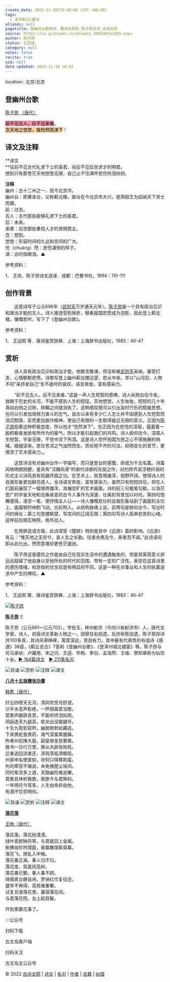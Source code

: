 ```yaml
---
create_date: 2022-11-18T20:42:40 (UTC +08:00)
tags:
  - 读书笔记/唐诗
aliases: null
pagetitle: 登幽州台歌原文、翻译及赏析_陈子昂古诗_古诗文网
source: https://so.gushiwen.cn/shiwenv_4083a01ac833.aspx
author: 陈子昂
status: 已完成
category: null
notes: false
recite: true
uid: null
date updated: 2022-11-19 16:43
---
```


location:: 北京/北京

## 登幽州台歌

[陈子昂](https://so.gushiwen.cn/authorv_be16b2b23d0a.aspx) [〔唐代〕](https://so.gushiwen.cn/shiwens/default.aspx?cstr=%e5%94%90%e4%bb%a3)

<mark style="background: #FF5582A6;">前不见古人，后不见来者</mark>。\
<mark style="background: #FFB86CA6;">念天地之悠悠，独怆然而涕下</mark>！

## 译文及注释

**译文\
**往前不见古代礼贤下士的圣君，向后不见后世求才的明君。\
想到只有那苍茫天地悠悠无限，自己止不住满怀悲伤热泪纷纷。

**注释**\
幽州：古十二州之一，现今北京市。\
幽州台：即黄金台，又称蓟北楼，故址在今北京市大兴，是燕昭王为招纳天下贤士而建。\
前：过去。\
古人：古代那些能够礼贤下士的圣君。\
后：未来。\
来者：后世那些重视人才的贤明君主。\
念：想到。\
悠悠：形容时间的久远和空间的广大。\
怆（chuàng）然：悲伤凄恻的样子。\
涕：古时指眼泪。▲

参考资料：

1、 王岚．陈子昂诗文选译．成都：巴蜀书社，1994：110-111

## 创作背景

　　这首诗写于公元696年（[武则天](https://so.gushiwen.cn/authorv_fd4b83e548a7.aspx)万岁通天元年）。[陈子昂](https://so.gushiwen.cn/authorv_be16b2b23d0a.aspx)是一个具有政治见识和政治才能的文人。诗人接连受到挫折，眼看报国宏愿成为泡影，因此登上蓟北楼，慷慨悲吟，写下了《登幽州台歌》。

参考资料：

1、 王运熙 等．唐诗鉴赏辞典．上海：上海辞书出版社，1983：46-47

## 赏析

　　诗人具有政治见识和政治才能，他敢言敢谏，但没有被[武则天](https://so.gushiwen.cn/authorv_fd4b83e548a7.aspx)采纳，屡受打击，心情郁郁悲愤。诗歌写登上幽州蓟北楼远望，悲从中来，并以“山河旧，人物不同”来抒发自己“生不逢时的哀叹。语言奔放，富有感染力。

　　“前不见古人，后不见来者。”这是一声人生短暂的感喟。诗人纵观古往今来，放眼于历史的长河，不能不感到人生的短促。天地悠悠，人生匆匆，短短的几十年真如白驹之过隙，转瞬之间就消失了。这种感叹既可以引出及时行乐的颓废思想，也可以引发加倍努力奋斗的志气。自古以来有多少仁人志士并不因感到人生短暂而消沉颓唐，反而更加振作精神，使自己有限的一生取得接近无限的意义。正因为[陈子昂](https://so.gushiwen.cn/authorv_be16b2b23d0a.aspx)抱着这种积极态度，所以他才“怆然涕下”。也正因为在悲怆的深层，蕴蓄着一股积极奋发欲有所作为的豪气，所以才能引起我们的共鸣。诗人俯仰古今，深感人生短暂，宇宙无限，不觉中流下热泪。这是诗人空怀抱国为民之心不得施展的呐喊。细细读来，悲壮苍凉之气油然而生，而长短不齐的句法，抑扬变化的音节，更增添了艺术感染力。。

　　这首诗没有对幽州台作一字描写，而只是登台的感慨，却成为千古名篇。诗篇风格明朗刚健，是具有“汉魏风骨”的唐代诗歌的先驱之作，对扫除齐梁浮艳纤弱的形式主义诗风具有拓疆开路之功。在艺术上，其意境雄浑，视野开阔，使得诗人的自我形象更加鲜亮感人。全诗语言奔放，富有感染力，虽然只有短短四句，却在人们面前展现了一幅境界雄浑，浩瀚空旷的艺术画面。诗的前三句粗笔勾勒，以浩茫宽广的宇宙天地和沧桑易变的古今人事作为深邃、壮美的背景加以衬托。第四句饱蘸感情，凌空一笔，使抒情主人公——诗人慷慨悲壮的自我形象站到了画面的主位上，画面顿时神韵飞动，光彩照人。从结构脉络上说，前两句是俯仰古今，写出时间的绵长；第三句登楼眺望，写空间的辽阔无限；第四句写诗人孤单悲苦的心绪。这样前后相互映照，格外动人。

　　在用辞造语方面，此诗深受《楚辞》特别是其中《远游》篇的影响。《远游》有云：“惟天地之无穷兮，哀人生之长勤。往者余弗及兮，来者吾不闻。”此诗语句即从此化出，然而意境却更苍茫遒劲。

　　陈子昂这首感伤之作是由自己在现实生活中的遭遇触发的，但是其客观意义却远远超越了他自身以至他所处的时代的范围，带有一定的广泛性。表现在这首诗里的感伤情绪，和世俗的忧生叹逝有明显的不同。这是一种在对事业和人生的执着追求中产生的喟叹。▲

参考资料：

1、 王运熙 等．唐诗鉴赏辞典．上海：上海辞书出版社，1983：46-47

[![陈子昂](https://song.gushiwen.cn/authorImg/chenziang.jpg)](https://so.gushiwen.cn/authorv_be16b2b23d0a.aspx)

[**陈子昂**](https://so.gushiwen.cn/authorv_be16b2b23d0a.aspx) ![

陈子昂（公元661～公元702），字伯玉，梓州射洪（今四川省射洪市）人，唐代文学家、诗人，初唐诗文革新人物之一。因曾任右拾遗，后世称陈拾遗。陈子昂存诗共100多首，其诗风骨峥嵘，寓意深远，苍劲有力。其中最有代表性的有组诗《感遇》38首，《蓟丘览古》7首和《登幽州台歌》、《登泽州城北楼宴》等。陈子昂与司马承祯、卢藏用、宋之问、王适、毕构、李白、孟浩然、王维、贺知章称为仙宗十友。[► 164篇诗文](https://so.gushiwen.cn/shiwens/default.aspx?astr=%e9%99%88%e5%ad%90%e6%98%82)　[► 211条名句](https://so.gushiwen.cn/mingjus/default.aspx?astr=%e9%99%88%e5%ad%90%e6%98%82)

![背诵](https://song.gushiwen.cn/siteimg/bei-pic.png) ![赏析](https://song.gushiwen.cn/siteimg/shang-pic.png) ![注释](https://song.gushiwen.cn/siteimg/zhu-pic.png) ![译文](https://song.gushiwen.cn/siteimg/yi-pic.png)

[**八月十五夜赠张功曹**](https://so.gushiwen.cn/shiwenv_7f2806398cdc.aspx)

[韩愈](https://so.gushiwen.cn/authorv.aspx?name=%e9%9f%a9%e6%84%88)[〔唐代〕](https://so.gushiwen.cn/shiwens/default.aspx?cstr=%e5%94%90%e4%bb%a3)

纤云四卷天无河，清风吹空月舒波。\
沙平水息声影绝，一杯相属君当歌。\
君歌声酸辞且苦，不能听终泪如雨。\
洞庭连天九疑高，蛟龙出没猩鼯号。\
十生九死到官所，幽居默默如藏逃。\
下床畏蛇食畏药，海气湿蛰熏腥臊。\
昨者州前捶大鼓，嗣皇继圣登夔皋。\
赦书一日行万里，罪从大辟皆除死。\
迁者追回流者还，涤瑕荡垢清朝班。\
州家申名使家抑，坎轲只得移荆蛮。\
判司卑官不堪说，未免捶楚尘埃间。\
同时辈流多上道，天路幽险难追攀。\
君歌且休听我歌，我歌今与君殊科。\
一年明月今宵多，人生由命非由他。\
有酒不饮奈明何。

![背诵](https://song.gushiwen.cn/siteimg/bei-pic.png) ![赏析](https://song.gushiwen.cn/siteimg/shang-pic.png) ![注释](https://song.gushiwen.cn/siteimg/zhu-pic.png) ![译文](https://song.gushiwen.cn/siteimg/yi-pic.png)

[**落花落**](https://so.gushiwen.cn/shiwenv_d8c8aa969fb5.aspx)

[王勃](https://so.gushiwen.cn/authorv.aspx?name=%e7%8e%8b%e5%8b%83)[〔唐代〕](https://so.gushiwen.cn/shiwens/default.aspx?cstr=%e5%94%90%e4%bb%a3)

落花落，落花纷漠漠。\
绿叶青跗映丹萼，与君裴回上金阁。\
影拂妆阶玳瑁筵，香飘舞馆茱萸幕。\
落花飞，燎乱入中帷。\
落花春正满，春人归不归。\
落花度，氛氲绕高树。\
落花春已繁，春人春不顾。\
绮阁青台静且闲，罗袂红巾复往还。\
盛年不再得，高枝难重攀。\
试复旦游落花里，暮宿落花间。\
与君落花院，台上起双鬟。

开到荼蘼花事了。

⇦公众号

扫码下载

古文岛客户端

扫码关注

古文岛主公众号

© 2022 [古诗文网](https://www.gushiwen.cn/) | [诗文](https://so.gushiwen.cn/shiwens/) | [名句](https://so.gushiwen.cn/mingjus/) | [作者](https://so.gushiwen.cn/authors/) | [古籍](https://so.gushiwen.cn/guwen/) | [纠错](https://so.gushiwen.cn/jiucuo.aspx?u=)
